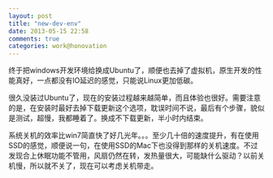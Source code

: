 ```yaml
---
layout: post
title: "new-dev-env"
date: 2013-05-15 22:58
comments: true
categories: work@honovation
---
```


终于把windows开发环境给换成Ubuntu了，顺便也去掉了虚拟机，原生开发的性能真好，一点都没有IO延迟的感觉，只能说Linux更加低碳。

很久没装过Ubuntu了，现在的安装过程越来越简单，而且体验也很好。需要注意的是，在安装时最好去掉下载更新这个选项，耽误时间不说，最后有个步骤，貌似是测试，超慢，我都睡着了。换成不下载更新，半小时内结束。

系统关机的效率比win7简直快了好几光年。。。至少几十倍的速度提升，有在使用SSD的感觉，顺便说一句，在使用SSD的Mac下也没得到那样的关机速度。不过发现合上休眠功能不管用，风扇仍然在转，发热量很大，可能缺什么驱动？以前关机慢，所以就不关了，现在可以考虑关机带走。
